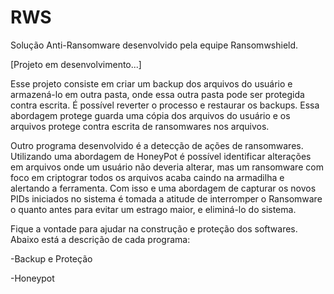 # RWS
Solução Anti-Ransomware desenvolvido pela equipe Ransomwshield.

[Projeto em desenvolvimento...]

Esse projeto consiste em criar um backup dos arquivos do usuário e armazená-lo em outra pasta, onde essa outra pasta pode ser protegida contra escrita. É possível reverter o processo e restaurar os backups. Essa abordagem protege guarda uma cópia dos arquivos do usuário e os arquivos protege contra escrita de ransomwares nos arquivos.

Outro programa desenvolvido é a detecção de ações de ransomwares. Utilizando uma abordagem de HoneyPot é possível identificar alterações em arquivos onde um usuário não deveria alterar, mas um ransomware com foco em criptograr todos os arquivos acaba caindo na armadilha e alertando a ferramenta. Com isso e uma abordagem de capturar os novos PIDs iniciados no sistema é tomada a atitude de interromper o Ransomware o quanto antes para evitar um estrago maior, e eliminá-lo do sistema.

Fique a vontade para ajudar na construção e proteção dos softwares. Abaixo está a descrição de cada programa:

-Backup e Proteção

-Honeypot
